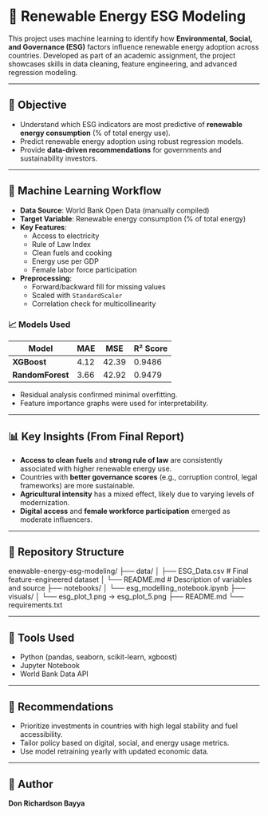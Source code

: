 # 🌱 Renewable Energy ESG Modeling

This project uses machine learning to identify how **Environmental, Social, and Governance (ESG)** factors influence renewable energy adoption across countries. Developed as part of an academic assignment, the project showcases skills in data cleaning, feature engineering, and advanced regression modeling.

---

## 🎯 Objective

- Understand which ESG indicators are most predictive of **renewable energy consumption** (% of total energy use).
- Predict renewable energy adoption using robust regression models.
- Provide **data-driven recommendations** for governments and sustainability investors.

---

## 🧪 Machine Learning Workflow

- **Data Source**: World Bank Open Data (manually compiled)
- **Target Variable**: Renewable energy consumption (% of total energy)
- **Key Features**:
  - Access to electricity
  - Rule of Law Index
  - Clean fuels and cooking
  - Energy use per GDP
  - Female labor force participation
- **Preprocessing**:
  - Forward/backward fill for missing values
  - Scaled with `StandardScaler`
  - Correlation check for multicollinearity

### 📈 Models Used

| Model          | MAE   | MSE    | R² Score |
|----------------|-------|--------|----------|
| **XGBoost**    | 4.12  | 42.39  | 0.9486   |
| **RandomForest** | 3.66 | 42.92  | 0.9479   |

- Residual analysis confirmed minimal overfitting.
- Feature importance graphs were used for interpretability.

---

## 📊 Key Insights (From Final Report)

- **Access to clean fuels** and **strong rule of law** are consistently associated with higher renewable energy use.
- Countries with **better governance scores** (e.g., corruption control, legal frameworks) are more sustainable.
- **Agricultural intensity** has a mixed effect, likely due to varying levels of modernization.
- **Digital access** and **female workforce participation** emerged as moderate influencers.

---

## 📁 Repository Structure

enewable-energy-esg-modeling/
├── data/
│ ├── ESG_Data.csv # Final feature-engineered dataset
│ └── README.md # Description of variables and source
├── notebooks/
│ └── esg_modelling_notebook.ipynb
├── visuals/
│ └── esg_plot_1.png → esg_plot_5.png
├── README.md
└── requirements.txt

---

## 🔧 Tools Used

- Python (pandas, seaborn, scikit-learn, xgboost)
- Jupyter Notebook
- World Bank Data API

---

## 📌 Recommendations

- Prioritize investments in countries with high legal stability and fuel accessibility.
- Tailor policy based on digital, social, and energy usage metrics.
- Use model retraining yearly with updated economic data.

---

## 👤 Author

**Don Richardson Bayya**  
